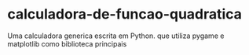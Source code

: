 # calculadora-de-funcao-quadratica
Uma calculadora generica escrita em Python. que utiliza pygame e matplotlib como biblioteca principais
